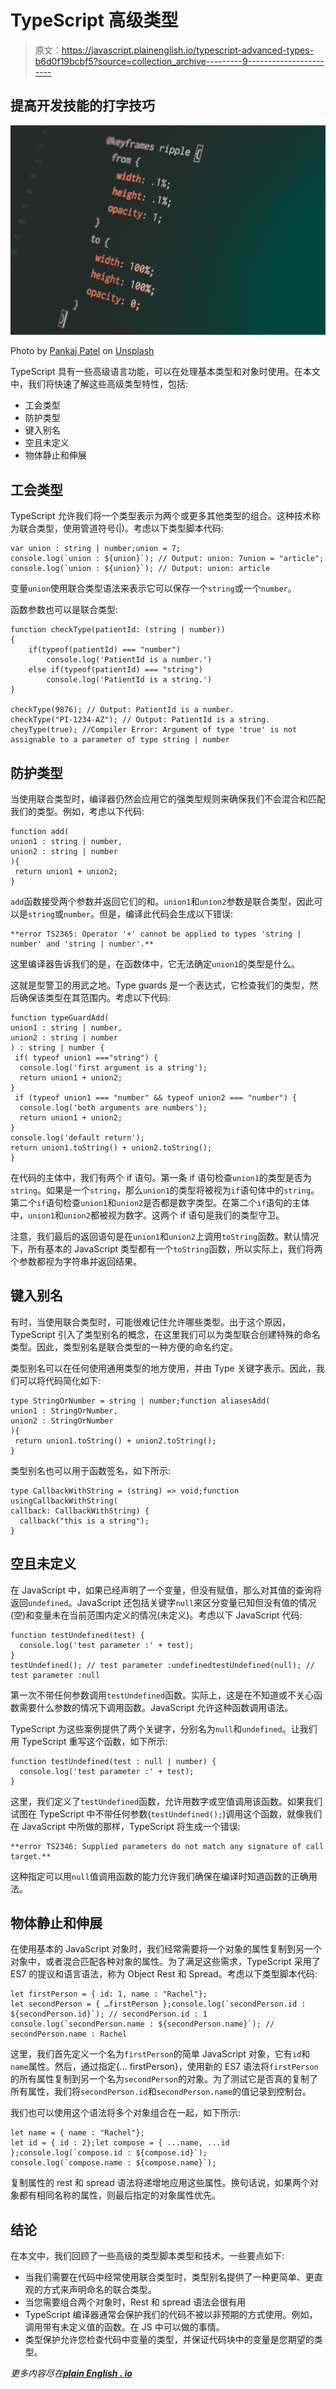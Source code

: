 # TypeScript 高级类型

> 原文：<https://javascript.plainenglish.io/typescript-advanced-types-b6d0f19bcbf5?source=collection_archive---------9----------------------->

## 提高开发技能的打字技巧

![](img/722672f429796ddcfb07b0c52ab3121b.png)

Photo by [Pankaj Patel](https://unsplash.com/@pankajpatel?utm_source=unsplash&utm_medium=referral&utm_content=creditCopyText) on [Unsplash](https://unsplash.com/s/photos/advanced-types-code?utm_source=unsplash&utm_medium=referral&utm_content=creditCopyText)

TypeScript 具有一些高级语言功能，可以在处理基本类型和对象时使用。在本文中，我们将快速了解这些高级类型特性，包括:

*   工会类型
*   防护类型
*   键入别名
*   空且未定义
*   物体静止和伸展

## 工会类型

TypeScript 允许我们将一个类型表示为两个或更多其他类型的组合。这种技术称为联合类型，使用管道符号(|)。考虑以下类型脚本代码:

```
var union : string | number;union = 7;
console.log(`union : ${union}`); // Output: union: 7union = "article"; 
console.log(`union : ${union}`); // Output: union: article
```

变量`union`使用联合类型语法来表示它可以保存一个`string`或一个`number`。

函数参数也可以是联合类型:

```
function checkType(patientId: (string | number))
{
    if(typeof(patientId) === "number")
        console.log('PatientId is a number.')
    else if(typeof(patientId) === "string")
        console.log('PatientId is a string.')
}

checkType(9876); // Output: PatientId is a number.
checkType("PI-1234-AZ"); // Output: PatientId is a string.
cheyType(true); //Compiler Error: Argument of type 'true' is not assignable to a parameter of type string | number
```

## 防护类型

当使用联合类型时，编译器仍然会应用它的强类型规则来确保我们不会混合和匹配我们的类型。例如，考虑以下代码:

```
function add(
union1 : string | number,
union2 : string | number
){
 return union1 + union2;
}
```

`add`函数接受两个参数并返回它们的和。`union1`和`union2`参数是联合类型，因此可以是`string`或`number`。但是，编译此代码会生成以下错误:

```
**error TS2365: Operator '+' cannot be applied to types 'string | number' and 'string | number'.**
```

这里编译器告诉我们的是，在函数体中，它无法确定`union1`的类型是什么。

这就是型警卫的用武之地。Type guards 是一个表达式，它检查我们的类型，然后确保该类型在其范围内。考虑以下代码:

```
function typeGuardAdd(
union1 : string | number,
union2 : string | number
) : string | number {
 if( typeof union1 ==="string") {
  console.log('first argument is a string'); 
  return union1 + union2;
}
 if (typeof union1 === "number" && typeof union2 === "number") {
  console.log('both arguments are numbers');
  return union1 + union2;
}
console.log('default return');
return union1.toString() + union2.toString();
}
```

在代码的主体中，我们有两个 if 语句。第一条 if 语句检查`union1`的类型是否为`string`。如果是一个`string`，那么`union1`的类型将被视为`if`语句体中的`string`。第二个`if`语句检查`union1`和`union2`是否都是数字类型。在第二个`if`语句的主体中，`union1`和`union2`都被视为数字。这两个 if 语句是我们的类型守卫。

注意，我们最后的返回语句是在`union1`和`union2`上调用`toString`函数。默认情况下，所有基本的 JavaScript 类型都有一个`toString`函数，所以实际上，我们将两个参数都视为字符串并返回结果。

## 键入别名

有时，当使用联合类型时，可能很难记住允许哪些类型。出于这个原因，TypeScript 引入了类型别名的概念，在这里我们可以为类型联合创建特殊的命名类型。因此，类型别名是联合类型的一种方便的命名约定。

类型别名可以在任何使用通用类型的地方使用，并由 Type 关键字表示。因此，我们可以将代码简化如下:

```
type StringOrNumber = string | number;function aliasesAdd(
union1 : StringOrNumber,
union2 : StringOrNumber
){
 return union1.toString() + union2.toString();
}
```

类型别名也可以用于函数签名，如下所示:

```
type CallbackWithString = (string) => void;function usingCallbackWithString(
callback: CallbackWithString) {
  callback("this is a string");
}
```

## 空且未定义

在 JavaScript 中，如果已经声明了一个变量，但没有赋值，那么对其值的查询将返回`undefined`。JavaScript 还包括关键字`null`来区分变量已知但没有值的情况(空)和变量未在当前范围内定义的情况(未定义)。考虑以下 JavaScript 代码:

```
function testUndefined(test) {
  console.log('test parameter :' + test);
}
testUndefined(); // test parameter :undefinedtestUndefined(null); // test parameter :null
```

第一次不带任何参数调用`testUndefined`函数。实际上，这是在不知道或不关心函数需要什么参数的情况下调用函数。JavaScript 允许这种函数调用语法。

TypeScript 为这些案例提供了两个关键字，分别名为`null`和`undefined`。让我们用 TypeScript 重写这个函数，如下所示:

```
function testUndefined(test : null | number) { 
  console.log('test parameter :' + test);
}
```

这里，我们定义了`testUndefined`函数，允许用数字或空值调用该函数。如果我们试图在 TypeScript 中不带任何参数(`testUndefined();`)调用这个函数，就像我们在 JavaScript 中所做的那样，TypeScript 将生成一个错误:

```
**error TS2346: Supplied parameters do not match any signature of call target.**
```

这种指定可以用`null`值调用函数的能力允许我们确保在编译时知道函数的正确用法。

## 物体静止和伸展

在使用基本的 JavaScript 对象时，我们经常需要将一个对象的属性复制到另一个对象中，或者混合匹配各种对象的属性。为了满足这些需求，TypeScript 采用了 ES7 的提议和语言语法，称为 Object Rest 和 Spread。考虑以下类型脚本代码:

```
let firstPerson = { id: 1, name : "Rachel"};
let secondPerson = { …firstPerson };console.log(`secondPerson.id : ${secondPerson.id}`); // secondPerson.id : 1
console.log(`secondPerson.name : ${secondPerson.name}`); // secondPerson.name : Rachel
```

这里，我们首先定义一个名为`firstPerson`的简单 JavaScript 对象，它有`id`和`name`属性。然后，通过指定{… firstPerson}，使用新的 ES7 语法将`firstPerson`的所有属性复制到另一个名为`secondPerson`的对象。为了测试它是否真的复制了所有属性，我们将`secondPerson.id`和`secondPerson.name`的值记录到控制台。

我们也可以使用这个语法将多个对象组合在一起，如下所示:

```
let name = { name : "Rachel"};
let id = { id : 2};let compose = { ...name, ...id };console.log(`compose.id : ${compose.id}`);
console.log(`compose.name : ${compose.name}`);
```

复制属性的 rest 和 spread 语法将递增地应用这些属性。换句话说，如果两个对象都有相同名称的属性，则最后指定的对象属性优先。

## **结论**

在本文中，我们回顾了一些高级的类型脚本类型和技术。一些要点如下:

*   当我们需要在代码中经常使用联合类型时，类型别名提供了一种更简单、更直观的方式来声明命名的联合类型。
*   当您需要组合两个对象时，Rest 和 spread 语法会很有用
*   TypeScript 编译器通常会保护我们的代码不被以非预期的方式使用。例如，调用带有未定义值的函数。在 JS 中可以做的事情。
*   类型保护允许您检查代码中变量的类型，并保证代码块中的变量是您期望的类型。

*更多内容尽在*[***plain English . io***](https://plainenglish.io/)